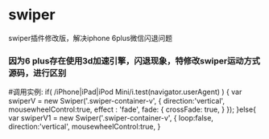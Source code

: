 # swiper
swiper插件修改版，解决iphone 6plus微信闪退问题

### 因为6 plus存在使用3d加速引擎，闪退现象，特修改swiper运动方式源码，进行区别

#调用实例:
 if( /iPhone|iPad|iPod Mini/i.test(navigator.userAgent) ) {
							    var swiperV = new Swiper('.swiper-container-v', {
						            direction:'vertical',
							        mousewheelControl:true,
							        effect : 'fade',
									fade: {
									  crossFade: true,
									}
								});
}else{
   var swiperV1 = new Swiper('.swiper-container-v', {
	 loop:false,
	 direction:'vertical',
	 mousewheelControl:true,
}

